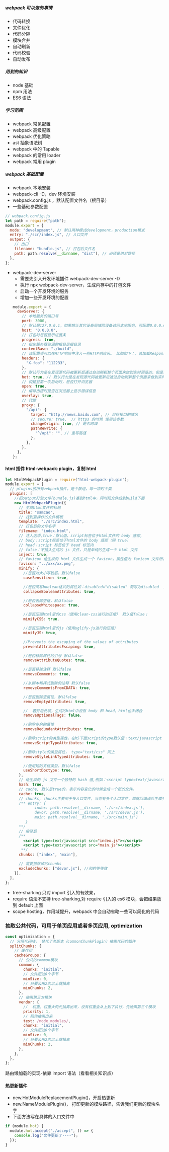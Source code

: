 ##### webpack 可以做的事情

- 代码转换
- 文件优化
- 代码分隔
- 模块合并
- 自动刷新
- 代码校验
- 自动发布

##### 用到的知识

- node 基础
- npm 用法
- ES6 语法

##### 学习范围

- webpack 常见配置
- webpack 高级配置
- webpack 优化策略
- ast 抽象语法树
- webpack 中的 Tapable
- webpack 的常用 loader
- webpack 常用 plugin

##### webpack 基础配置

- webpack 本地安装
- webpack-cli -D，dev 环境安装
- webpack.config.js ，默认配置文件名（根目录）
- 一些基础参数配置

```jsx harmony
// webpack.config.js
let path = require("path");
module.export = {
  mode: "development", // 默认两种模式development，production模式
  entry: "./scr/index.js", // 入口文件
  output: {
    // 出口
    filename: "bundle.js", // 打包后文件名
    path: path.resolve(__dirname, "dist"), // 必须是绝对路径
  },
};
```

- webpack-dev-server
  - 需要先引入开发环境插件 webpack-dev-server -D
  - 执行 npx webpack-dev-server，生成内存中的打包文件
  - 启动一个开发环境的服务
  - 增加一些开发环境的配置
  ```jsx harmony
  module.export = {
    devServer: {
      // 本地服务的端口号
      port: 3000,
      // 默认是127.0.0.1，如果想让其它设备局域网设备访问本地服务，可配置0.0.0.0
      host: "0.0.0.0",
      // 打包时是否显示进度条
      progress: true,
      // 指定服务器资源的根目录根目录
      contentBase: "./build",
      // 该配置项可以在HTTP响应中注入一些HTTP响应头。 比如如下：，会加载Response Headers
      headers: {
        "X-foo": "112233",
      },
      // 默认行为是在发现源代码被更新后通过自动刷新整个页面来做到实时预览的，但是开启模块热替换功能后，它是通过在不刷新整个页面的情况下通过使用新模块替换旧模块来做到实时预览的。
      hot: true, // 默认行为是在发现源代码被更新后通过自动刷新整个页面来做到实时预览的，但是开启模块热替换功能后，它是通过在不刷新整个页面的情况下通过使用新模块替换旧模块来做到实时预览的。
      // 构建且第一次启动时，是否打开浏览器
      open: true,
      // 编译出错时是否在浏览器上显示错误信息
      overlay: true,
      // 代理
      proxy: {
        "/api": {
          target: "http://news.baidu.com", // 目标接口的域名
          // secure: true,  // https 的时候 使用该参数
          changeOrigin: true, // 是否跨域
          pathRewrite: {
            "^/api": "", // 重写路径
          },
        },
      },
    },
  };
  ```

#### html 插件 html-webpack-plugin，复制 html

```jsx harmony
let HtmlWebpackPlugin = require("html-webpack-plugin");
module.export = {
  // plugins放所有webpack插件，是个数组，每一项时个类
  plugins: [
    //把output打包文件(bundle.js)塞到html中，同时把文件放到build下面
    new HtmlWebpackPlugin({
      // 生成html文件的标题
      title: "samcao",
      // 找到要操作的文件模板
      template: "./src/index.html",
      // 打包后的文件名字
      filename: "index.html",
      // 注入选项,true：默认值，script标签位于html文件的 body 底部,
      // body：script标签位于html文件的 body 底部（同 true）
      // head：script 标签位于 head 标签内
      // false：不插入生成的 js 文件，只是单纯的生成一个 html 文件
      inject: true,
      // favicon 给生成的 html 文件生成一个 favicon。属性值为 favicon 文件所在的路径名
      favicon: "../xxx/xx.png",
      minify: {
        //是否对大小写敏感，默认false
        caseSensitive: true,

        //是否简写boolean格式的属性如：disabled="disabled" 简写为disabled  默认false
        collapseBooleanAttributes: true,

        //是否去除空格，默认false
        collapseWhitespace: true,

        //是否压缩html里的css（使用clean-css进行的压缩） 默认值false；
        minifyCSS: true,

        //是否压缩html里的js（使用uglify-js进行的压缩）
        minifyJS: true,

        //Prevents the escaping of the values of attributes
        preventAttributesEscaping: true,

        //是否移除属性的引号 默认false
        removeAttributeQuotes: true,

        //是否移除注释 默认false
        removeComments: true,

        //从脚本和样式删除的注释 默认false
        removeCommentsFromCDATA: true,

        //是否删除空属性，默认false
        removeEmptyAttributes: true,

        //  若开启此项，生成的html中没有 body 和 head，html也未闭合
        removeOptionalTags: false,

        //删除多余的属性
        removeRedundantAttributes: true,

        //删除script的类型属性，在h5下面script的type默认值：text/javascript 默认值false
        removeScriptTypeAttributes: true,

        //删除style的类型属性， type="text/css" 同上
        removeStyleLinkTypeAttributes: true,

        //使用短的文档类型，默认false
        useShortDoctype: true,
      },
      // 给生成的 js 文件一个独特的 hash 值,例如：<script type=text/javascript src=bundle.js?22b9692e22e7be37b57e></script>
      hash: true,
      // cache, 默认是true的，表示内容变化的时候生成一个新的文件。
      cache: true,
      // chunks, chunks主要用于多入口文件，当你有多个入口文件，那就回编译后生成多个打包后的文件，那么chunks 就能选择你要使用那些js文件
      /** entry: {
             index: path.resolve(__dirname, './src/index.js'),
             devor: path.resolve(__dirname, './src/devor.js'),
             main: path.resolve(__dirname, './src/main.js')
         } 
      **/
      // 编译后
      /**
        <script type=text/javascript src="index.js"></script>
        <script type=text/javascript src="main.js"></script>
       **/
      chunks: ["index", "main"],

      // 需要排除掉的chunks
      excludeChunks: ["devor.js"], //和的等等效
    }),
  ],
};
```

- tree-sharking 只对 import 引入的有效果，
- require 语法不支持 tree-sharking,对 require 引入的 es6 模块，会把结果放到 default 上面
- scope hosting，作用域提升，webpack 中会自动省略一些可以简化的代码

### 抽取公共代码，可用于单页应用或者多页应用, optimization

```javascript
const optimization = {
  // 分隔代码块， 替代了老版本（commonChunkPlugin）抽离代码的插件
  splitChunks: {
    // 缓存组
    cacheGroups: {
      // 公共的common模块
      common: {
        chunks: "initial",
        // 文件超过0个字节
        minSize: 0,
        // 只要公用2次以上就抽离
        minChunks: 2,
      },
      // 抽离第三方模块
      vendor: {
        //  权重，权重大的先抽离出来，没有权重会从上到下执行，先抽离第三个模块
        priority: 1,
        // 把你抽离出来
        test: /node_modules/,
        chunks: "initial",
        // 文件超过0个字节
        minSize: 0,
        // 只要公用2次以上就抽离
        minChunks: 2,
      },
    },
  },
};
```

路由懒加载的实现-依靠 import 语法（看看相关知识点）

#### 热更新插件

- new.HotModuleReplacementPlugin()，开启热更新
- new.NameModulePlugin()， 打印更新的模块路径，告诉我们更新的模块名字
- 下面方法写在具体的入口文件中

```javascript
if (module.hot) {
  module.hot.accept("./accept", () => {
    console.log("文件更新了----");
  });
}
```
